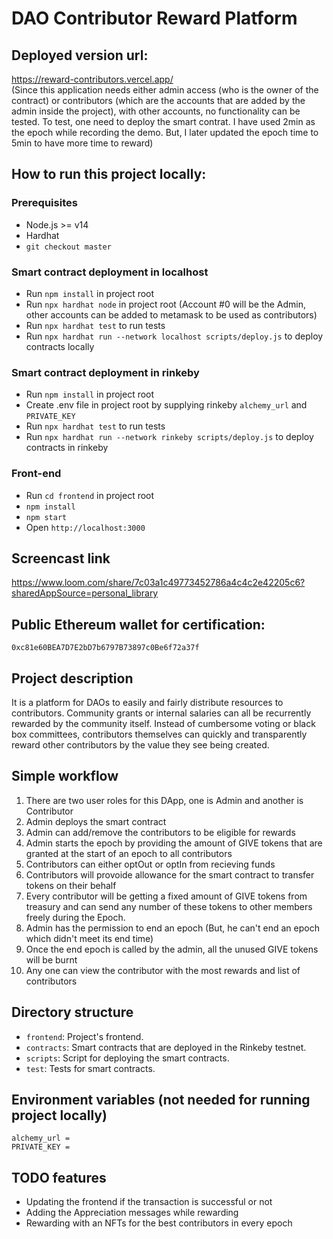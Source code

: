 # DAO Contributor Reward Platform

## Deployed version url:

https://reward-contributors.vercel.app/
<br>(Since this application needs either admin access (who is the owner of the contract) or contributors (which are the accounts that are added by the admin inside the project), with other accounts, no functionality can be tested. To test, one need to deploy the smart contrat. I have used 2min as the epoch while recording the demo. But, I later updated the epoch time to 5min to have more time to reward)

## How to run this project locally:

### Prerequisites

- Node.js >= v14
- Hardhat
- `git checkout master`

### Smart contract deployment in localhost

- Run `npm install` in project root
- Run `npx hardhat node` in project root (Account #0 will be the Admin, other accounts can be added to metamask to be used as contributors)
- Run `npx hardhat test` to run tests
- Run `npx hardhat run --network localhost scripts/deploy.js` to deploy contracts locally


### Smart contract deployment in rinkeby

- Run `npm install` in project root 
- Create .env file in project root by supplying rinkeby `alchemy_url` and `PRIVATE_KEY`
- Run `npx hardhat test` to run tests
- Run `npx hardhat run --network rinkeby scripts/deploy.js` to deploy contracts in rinkeby

### Front-end

- Run `cd frontend` in project root
- `npm install`
- `npm start`
- Open `http://localhost:3000`

## Screencast link

https://www.loom.com/share/7c03a1c49773452786a4c4c2e42205c6?sharedAppSource=personal_library

## Public Ethereum wallet for certification:

`0xc81e60BEA7D7E2bD7b6797B73897c0Be6f72a37f`

## Project description

It is a platform for DAOs to easily and fairly distribute resources to contributors. Community grants or internal salaries can all be recurrently rewarded by the community itself. Instead of cumbersome voting or black box committees, contributors themselves can quickly and transparently reward other contributors by the value they see being created.

## Simple workflow

1. There are two user roles for this DApp, one is Admin and another is Contributor
2. Admin deploys the smart contract
3. Admin can add/remove the contributors to be eligible for rewards
4. Admin starts the epoch by providing the amount of GIVE tokens that are granted at the start of an epoch to all contributors
5. Contributors can either optOut or optIn from recieving funds
6. Contributors will provoide allowance for the smart contract to transfer tokens on their behalf
7. Every contributor will be getting a fixed amount of GIVE tokens from treasury and can send any number of these tokens to other members freely during the Epoch.
8. Admin has the permission to end an epoch (But, he can't end an epoch which didn't meet its end time)
9. Once the end epoch is called by the admin, all the unused GIVE tokens will be burnt
10. Any one can view the contributor with the most rewards and list of contributors

## Directory structure

- `frontend`: Project's frontend.
- `contracts`: Smart contracts that are deployed in the Rinkeby testnet.
- `scripts`: Script for deploying the smart contracts.
- `test`: Tests for smart contracts.

## Environment variables (not needed for running project locally)

```
alchemy_url = 
PRIVATE_KEY = 
```

## TODO features

- Updating the frontend if the transaction is successful or not
- Adding the Appreciation messages while rewarding
- Rewarding with an NFTs for the best contributors in every epoch
